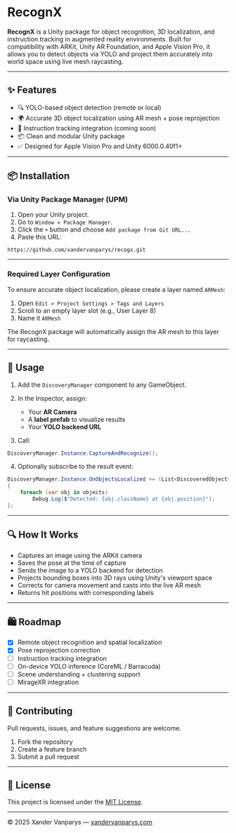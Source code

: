 # RecognX

**RecognX** is a Unity package for object recognition, 3D localization, and instruction tracking in augmented reality environments. Built for compatibility with ARKit, Unity AR Foundation, and Apple Vision Pro, it allows you to detect objects via YOLO and project them accurately into world space using live mesh raycasting.

---

## ✨ Features

* 🔍 YOLO-based object detection (remote or local)
* 🌍 Accurate 3D object localization using AR mesh + pose reprojection
* 🧠 Instruction tracking integration (coming soon)
* 📦 Clean and modular Unity package
* ✅ Designed for Apple Vision Pro and Unity 6000.0.40f1+

---

## 📦 Installation

### Via Unity Package Manager (UPM)

1. Open your Unity project.
2. Go to `Window > Package Manager`.
3. Click the `+` button and choose `Add package from Git URL...`
4. Paste this URL:

```
https://github.com/xandervanparys/recogx.git
```

---

### Required Layer Configuration

To ensure accurate object localization, please create a layer named `ARMesh`:

1. Open `Edit > Project Settings > Tags and Layers`
2. Scroll to an empty layer slot (e.g., User Layer 8)
3. Name it `ARMesh`

The RecognX package will automatically assign the AR mesh to this layer for raycasting.

---

## 💠 Usage

1. Add the `DiscoveryManager` component to any GameObject.
2. In the Inspector, assign:

   * Your **AR Camera**
   * A **label prefab** to visualize results
   * Your **YOLO backend URL**
3. Call:

```csharp
DiscoveryManager.Instance.CaptureAndRecognize();
```

4. Optionally subscribe to the result event:

```csharp
DiscoveryManager.Instance.OnObjectsLocalized += (List<DiscoveredObject> objects) =>
{
    foreach (var obj in objects)
        Debug.Log($"Detected: {obj.className} at {obj.position}");
};
```

---

## 🔍 How It Works

* Captures an image using the ARKit camera
* Saves the pose at the time of capture
* Sends the image to a YOLO backend for detection
* Projects bounding boxes into 3D rays using Unity's viewport space
* Corrects for camera movement and casts into the live AR mesh
* Returns hit positions with corresponding labels

---

## 🛍️ Roadmap

* [x] Remote object recognition and spatial localization
* [x] Pose reprojection correction
* [ ] Instruction tracking integration
* [ ] On-device YOLO inference (CoreML / Barracuda)
* [ ] Scene understanding + clustering support
* [ ] MirageXR integration

---


## 🤝 Contributing

Pull requests, issues, and feature suggestions are welcome.

1. Fork the repository
2. Create a feature branch
3. Submit a pull request

---

## 𞷳 License

This project is licensed under the [MIT License](LICENSE).

---

© 2025 Xander Vanparys — [xandervanparys.com](https://github.com/xandervanparys)

